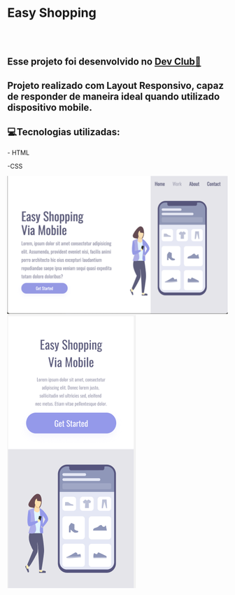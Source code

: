 <h1>Easy Shopping</h1>
<br>
<br>
<h2>Esse projeto foi desenvolvido no <a href="https://rodolfomori.com.br/devclub">Dev Club🚀</a></h2>

<h2>Projeto realizado com Layout Responsivo, capaz de responder de maneira ideal quando utilizado dispositivo mobile. </h2>

<h2> 💻Tecnologias utilizadas:</h2>
<p>- HTML</p>
<P>-CSS</P>

<img src="https://github.com/georgiasantos-frontend/Easy-Shopping/blob/master/img/desktop.png?raw=true">
<img src="https://github.com/georgiasantos-frontend/Easy-Shopping/blob/master/img/mobile.png?raw=true">

